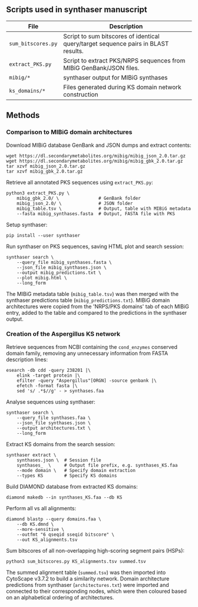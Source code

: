 ## Scripts used in synthaser manuscript

| File | Description |
| ---- | ----------- |
| ``sum_bitscores.py`` | Script to sum bitscores of identical query/target sequence pairs in BLAST results. |
| ``extract_PKS.py`` | Script to extract PKS/NRPS sequences from MIBiG GenBank/JSON files. |
| ``mibig/*`` | synthaser output for MIBiG synthases |
| ``ks_domains/*`` | Files generated during KS domain network construction |

## Methods
### Comparison to MIBiG domain architectures
Download MIBiG database GenBank and JSON dumps and extract contents:

	wget https://dl.secondarymetabolites.org/mibig/mibig_json_2.0.tar.gz
	wget https://dl.secondarymetabolites.org/mibig/mibig_gbk_2.0.tar.gz
	tar xzvf mibig_json_2.0.tar.gz
	tar xzvf mibig_gbk_2.0.tar.gz

Retrieve all annotated PKS sequences using ``extract_PKS.py``:

	python3 extract_PKS.py \
		mibig_gbk_2.0/ \               # GenBank folder
		mibig_json_2.0/ \              # JSON folder
		mibig_table.tsv \              # Output, table with MIBiG metadata
		--fasta mibig_synthases.fasta  # Output, FASTA file with PKS 

Setup synthaser:

	pip install --user synthaser

Run synthaser on PKS sequences, saving HTML plot and search session:

	synthaser search \
		--query_file mibig_synthases.fasta \
		--json_file mibig_synthases.json \
		--output mibig_predictions.txt \
		--plot mibig.html \
		--long_form

The MIBiG metadata table (``mibig_table.tsv``) was then merged with
the synthaser predictions table (``mibig_predictions.txt``). MIBiG domain
architectures were copied from the 'NRPS/PKS domains' tab of each
MIBiG entry, added to the table and compared to the predictions in the
synthaser output.

### Creation of the Aspergillus KS network
Retrieve sequences from NCBI containing the ``cond_enzymes`` conserved
domain family, removing any unnecessary information from FASTA description
lines:

	esearch -db cdd -query 238201 |\
		elink -target protein |\
		efilter -query "Aspergillus"[ORGN] -source genbank |\
		efetch -format fasta |\
		sed 's/ .*$//g' - > synthases.faa

Analyse sequences using synthaser:

	synthaser search \
		--query_file synthases.faa \
		--json_file synthases.json \
		--output architectures.txt \
		--long_form

Extract KS domains from the search session:

	synthaser extract \
		synthases.json \  # Session file
		synthases_  \     # Output file prefix, e.g. synthases_KS.faa
		--mode domain \   # Specify domain extraction
		--types KS        # Specify KS domains

Build DIAMOND database from extracted KS domains:

	diamond makedb --in synthases_KS.faa --db KS

Perform all vs all alignments:

	diamond blastp --query domains.faa \
		--db KS.dmnd \
		--more-sensitive \
		--outfmt "6 qseqid sseqid bitscore" \
		--out KS_alignments.tsv

Sum bitscores of all non-overlapping high-scoring segment pairs (HSPs):

	python3 sum_bitscores.py KS_alignments.tsv summed.tsv

The summed alignment table (``summed.tsv``) was then imported into CytoScape
v3.7.2 to build a similarity network. Domain architecture predictions from
synthaser (``architectures.txt``) were imported and connected to their
corresponding nodes, which were then coloured based on an alphabetical ordering
of architectures.
